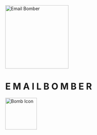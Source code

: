 <img src="https://www.pinclipart.com/picdir/middle/26-263682_bomb-svg-png-icon-free-download-425540-onlinewebfonts.png" alt="Email Bomber" width="200"/>

# E M A I L B O M B E R

<img src="https://www.pinclipart.com/picdir/middle/26-263682_bomb-svg-png-icon-free-download-425540-onlinewebfonts.png" alt="Bomb Icon" width="100"/>



